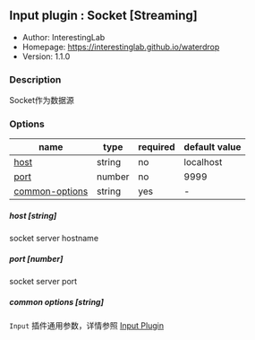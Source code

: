 ## Input plugin : Socket [Streaming]

* Author: InterestingLab
* Homepage: https://interestinglab.github.io/waterdrop
* Version: 1.1.0

### Description

Socket作为数据源

### Options

| name | type | required | default value |
| --- | --- | --- | --- |
| [host](#host-string) | string | no | localhost |
| [port](#port-number) | number | no | 9999 |
| [common-options](#common-options-string)| string | yes | - |


##### host [string]

socket server hostname

##### port [number]

socket server port

##### common options [string]

`Input` 插件通用参数，详情参照 [Input Plugin](/zh-cn/v1/configuration/input-plugin)

